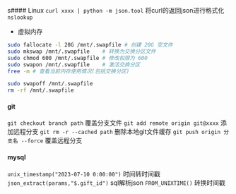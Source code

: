 s#### Linux
`curl xxxx | python -m json.tool` 将curl的返回json进行格式化
`nslookup` 
+ 虚拟内存
```bash
sudo fallocate -l 20G /mnt/.swapfile # 创建 20G 空文件  
sudo mkswap /mnt/.swapfile    # 转换为交换分区文件  
sudo chmod 600 /mnt/.swapfile # 修改权限为 600  
sudo swapon /mnt/.swapfile    # 激活交换分区  
free -m # 查看当前内存使用情况(包括交换分区)

sudo swapoff /mnt/.swapfile  
rm -rf /mnt/.swapfile
```
#### git
`git checkout branch path` 覆盖分支文件
`git add remote origin git@xxxx` 添加远程分支
`git rm -r --cached path` 删除本地git文件缓存
`git push origin 分支名 --force` 覆盖远程分支
#### mysql
`unix_timestamp("2023-07-10 0:00:00")` 时间转时间戳
`json_extract(params,"$.gift_id")` sql解析json
`FROM_UNIXTIME()` 转换时间戳